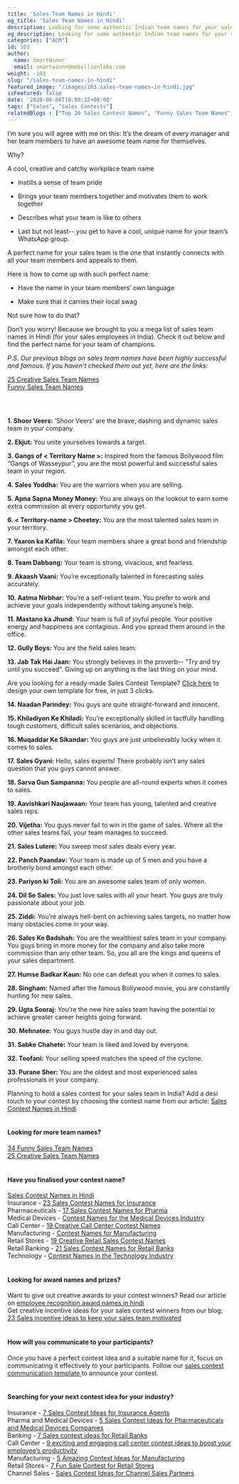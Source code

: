 ```yaml
---
title: 'Sales Team Names in Hindi'
og_title: 'Sales Team Names in Hindi'
description: Looking for some authentic Indian team names for your salesforce in India? Here is our list of cool, creative and catchy sales team names in Hindi
og_description: Looking for some authentic Indian team names for your salesforce in India? Here is our list of cool, creative and catchy sales team names in Hindi
categories: ["ACM"]
id: 103
author:
  name: SmartWinnr
  email: smartwinnr@mobillionlabs.com
weight: -103
slug: "/sales-team-names-in-hindi"
featured_image: "/images/103.sales-team-names-in-hindi.jpg"
isFeatured: false
date: '2020-08-08T10:00:32+08:00'
tags: ["Sales", "Sales Contests"]
relatedBlogs : ["Top 20 Sales Contest Names", "Funny Sales Team Names", "25 Creative Sales Team Names", "Sales Contest Names in Hindi", "23 Sales incentive ideas to keep your sales team motivated", "Sales Contest Communication Template"]
---
```


I’m sure you will agree with me on this: It’s the dream of every manager and her team members to have an awesome team name for themselves. 

Why?

A cool, creative and catchy workplace team name 

* Instills a sense of team pride

* Brings your team members together and motivates them to work together

* Describes what your team is like to others

* Last but not least-- you get to have a cool, unique name for your team’s WhatsApp group.

A perfect name for your sales team is the one that instantly connects with all your team members and appeals to them. 

Here is how to come up with such perfect name:

* Have the name in your team members’ own language 

* Make sure that it carries their local swag 

Not sure how to do that?

Don’t you worry! Because we brought to you a mega list of sales team names in Hindi (for your sales employees in India). Check it out below and find the perfect name for your team of champions.

_P.S. Our previous blogs on sales team names have been highly successful and famous. If you haven’t checked them out yet, here are the links:_

<div class="ml-margin-bottom10"> 
<a href="https://www.smartwinnr.com/post/25-creative-sales-team-names/" target="_blank" class="ml-desc-text">25 Creative Sales Team Names</a><br>
<a href="https://www.smartwinnr.com/post/funny-sales-team-names/" target="_blank" class="ml-desc-text">Funny Sales Team Names</a>
</div>  

<a href="https://tools.smartwinnr.com/#/contest-names-generator?utm_medium=banner&utm_source=blog&utm_campaign=high+traffic" target="_blank"><img class="" alt="" src="/images/Contest_Names_Banner.png" class="ml-padding-top0 ml-padding-bottom0"></a>


<br>

**1. Shoor Veers:** ‘Shoor Veers’ are the brave, dashing and dynamic sales team in your company.

**2. Ekjut:** You unite yourselves towards a target.

**3. Gangs of < Territory Name >:** Inspired from the famous Bollywood film “Gangs of Wasseypur”, you are the most powerful and successful sales team in your region.

**4. Sales Yoddha:** You are the warriors when you are selling.

**5. Apna Sapna Money Money:** You are always on the lookout to earn some extra commission at every opportunity you get.

**6. < Territory-name > Cheetey:** You are the most talented sales team in your territory.

**7. Yaaron ka Kafila:** Your team members share a great bond and friendship amongst each other.

**8. Team Dabbang:** Your team is strong, vivacious, and fearless. 

**9. Akaash Vaani:** You’re exceptionally talented in forecasting sales accurately.

**10. Aatma Nirbhar:** You’re a self-reliant team. You prefer to work and achieve your goals independently without taking anyone’s help.

**11. Mastano ka Jhund:** Your team is full of joyful people. Your positive energy and happiness are contagious. And you spread them around in the office.

**12. Gully Boys:** You are the field sales team.

**13. Jab Tak Hai Jaan:** You strongly believes in the proverb-- ”Try and try until you succeed”. Giving up on anything is the last thing on your mind. 

<div class="ml_pro_tip ml-margin-top20 ml-margin-bottom20">
  Are you looking for a ready-made <span class="ml_text_bold">Sales Contest Template?</span> <a href="https://tools.smartwinnr.com/#/contest-theme-generator" target="_blank" class="ml_custom_link">Click here</a> to design your own template for free, in just 3 clicks.
</div>

**14. Naadan Parindey:** You guys are quite straight-forward and innocent.

**15. Khiladiyon Ke Khiladi:** You’re exceptionally skilled in tactfully handling tough customers, difficult sales scenarios, and objections.

**16. Muqaddar Ke Sikandar:** You guys are just unbelievably lucky when it comes to sales.

**17. Sales Gyani:** Hello, sales experts! There probably isn’t any sales question that you guys cannot answer.

**18. Sarva Gun Sampanna:** You people are all-round experts when it comes to sales.

**19. Aavishkari Naujawaan:** Your team has young, talented and creative sales reps.

**20. Vijetha:** You guys never fail to win in the game of sales. Where all the other sales teams fail, your team manages to succeed.

**21. Sales Lutere:** You sweep most sales deals every year.

**22. Panch Paandav:** Your team is made up of 5 men and you have a brotherly bond amongst each other.

**23. Pariyon ki Toli:** You are an awesome sales team of only women.

**24. Dil Se Sales:** You just love sales with all your heart. You guys are truly passionate about your job.

**25. Ziddi:** You’re always hell-bent on achieving sales targets, no matter how many obstacles come in your way.

**26. Sales Ke Badshah:** You are the wealthiest sales team in your company. You guys bring in more money for the company and also take more commission than any other team. So, you all are the kings and queens of your sales department.

**27. Humse Badkar Kaun:** No one can defeat you when it comes to sales.

**28. Singham:** Named after the famous Bollywood movie, you are constantly hunting for new sales.

**29. Ugta Sooraj:** You’re the new hire sales team having the potential to achieve greater career heights going forward.

**30. Mehnatee:** You guys hustle day in and day out.

**31. Sabke Chahete:** Your team is liked and loved by everyone.

**32. Toofani:** Your selling speed matches the speed of the cyclone.

**33. Purane Sher:** You are the oldest and most experienced sales professionals in your company.

<div class="ml-margin-bottom10"> Planning to hold a sales contest for your sales team in India? Add a desi touch to your contest by choosing the contest name from our article: <a href="https://www.smartwinnr.com/post/sales-contest-names-in-hindi/" target="_blank" class="ml-desc-text">Sales Contest Names in Hindi</a></div>

<br>

#### **Looking for more team names?**

<div class="ml-margin-bottom10"><a href="https://www.smartwinnr.com/post/funny-sales-team-names/" target="_blank" class="ml_custom_link">34 Funny Sales Team Names</a></div>

<div class="ml-margin-bottom10"><a href="https://www.smartwinnr.com/post/25-creative-sales-team-names/" target="_blank" class="ml_custom_link">25 Creative Sales Team Names</a></div>

<br>

#### **Have you finalised your contest name?**

<div class="ml-margin-bottom10"><a href="https://www.smartwinnr.com/post/sales-contest-names-in-hindi/" target="_blank" class="ml_custom_link">Sales Contest Names in Hindi</a></div>

<div class="ml-margin-bottom10">Insurance - <a href="https://smartwinnr.com/post/23-sales-contest-names-for-insurance" target="_blank" class="ml_custom_link">23 Sales Contest Names for Insurance</a></div>

<div class="ml-margin-bottom10">Pharmaceuticals - <a href="https://smartwinnr.com/post/17-sales-contest-names-for-pharma/" target="_blank" class="ml_custom_link">17 Sales Contest Names for Pharma</a></div>

<div class="ml-margin-bottom10">Medical Devices - <a href="https://smartwinnr.com/post/contest-names-for-the-medical-devices-industry/" target="_blank" class="ml_custom_link">Contest Names for the Medical Devices Industry</a></div>

<div class="ml-margin-bottom10">Call Center - <a href="https://smartwinnr.com/post/19-creative-call-center-contest-names/" target="_blank" class="ml_custom_link">19 Creative Call Center Contest Names</a></div>

<div class="ml-margin-bottom10">Manufacturing - <a href="https://smartwinnr.com/post/contest-names-for-manufacturing/" target="_blank" class="ml_custom_link">Contest Names for Manufacturing</a></div>

<div class="ml-margin-bottom10">Retail Stores - <a href="https://smartwinnr.com/post/19-creative-retail-sales-contest-names/" target="_blank" class="ml_custom_link">19 Creative Retail Sales Contest Names</a></div>

<div class="ml-margin-bottom10">Retail Banking - <a href="https://smartwinnr.com/post/21-sales-contest-names-for-retail-banks/" target="_blank" class="ml_custom_link">21 Sales Contest Names for Retail Banks</a></div>

<div class="ml-margin-bottom10">Technology - <a href="https://smartwinnr.com/post/contest-names-in-the-technology-industry/" target="_blank" class="ml_custom_link">Contest Names in the Technology Industry</a></div>

<br>

#### **Looking for award names and prizes?**

<div class="ml-margin-bottom10">Want to give out creative awards to your contest winners? Read our article on <a href="https://www.smartwinnr.com/post/employee-recognition-award-names-in-hindi/" target="_blank" class="ml_custom_link">employee recognition award names in hindi</a></div>

<div class="ml-margin-bottom10">Get creative incentive ideas for your sales contest winners from our blog: <a href="https://www.smartwinnr.com/post/sales-incentive-ideas-to-keep-your-sales-team-motivated/" target="_blank" class="ml_custom_link">23 Sales incentive ideas to keep your sales team motivated</a></div>

<br>

#### **How will you communicate to your participants?**

<div class="ml-margin-bottom10">Once you have a perfect contest idea and a suitable name for it, focus on communicating it effectively to your participants. Follow our <a href="https://www.smartwinnr.com/post/sales-contest-communication-template/" target="_blank" class="ml_custom_link">sales contest communication template </a>to announce your contest.</div>

<br>

#### **Searching for your next contest idea for your industry?**

<div class="ml-margin-bottom10">Insurance - <a href="https://www.smartwinnr.com/post/sales-contests-for-the-insurance-agents/" target="_blank" class="ml_custom_link">7 Sales Contest Ideas for Insurance Agents</a></div>

<div class="ml-margin-bottom10">Pharma and Medical Devices - <a href="https://www.smartwinnr.com/post/5-sales-contests-for-pharma-and-medical-device-companies/" target="_blank" class="ml_custom_link">5 Sales Contest Ideas for Pharmaceuticals and Medical Devices Companies</a></div>

<div class="ml-margin-bottom10">Banking - <a href="https://www.smartwinnr.com/post/7-sales-contests-for-retail-banks/" target="_blank" class="ml_custom_link">7 Sales contest ideas for Retail Banks</a></div>

<div class="ml-margin-bottom10">Call Center - <a href="https://www.smartwinnr.com/post/9-exciting-and-engaging-call-center-contest-ideas-to-boost-your-employee-productivity/" target="_blank" class="ml_custom_link">9 exciting and engaging call center contest ideas to boost your employee’s productivity</a></div>

<div class="ml-margin-bottom10">Manufacturing - <a href="https://www.smartwinnr.com/post/5-amazing-contest-ideas-for-manufacturing-units/" target="_blank" class="ml_custom_link">5 Amazing Contest Ideas for Manufacturing</a></div>

<div class="ml-margin-bottom10">Retail Stores - <a href="https://www.smartwinnr.com/post/7-fun-sales-contests-for-retail-stores/" target="_blank" class="ml_custom_link">7 Fun Sale Contest for Retail Stores</a></div>

<div class="ml-margin-bottom10">Channel Sales - <a href="https://www.smartwinnr.com/post/sales-contest-ideas-for-channel-sales-partners/" target="_blank" class="ml_custom_link">Sales Contest Ideas for Channel Sales Partners</a></div>